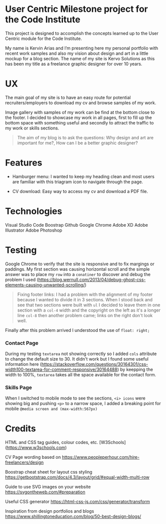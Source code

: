 User Centric Milestone project for the Code Institute
============================

This project is designed to accomplish the concepts learned up to the User Centric module for the Code Institute.

My name is Kervin Arias and I’m presenting here my personal portfolio with recent work samples and also my vision about design and art in a little mockup for a blog section. The name of my site is Kervo Solutions as this has been my title as a freelance graphic designer for over 10 years.

UX
============================

The main goal of my site is to have an easy route for potential recruiters/employers to download my cv and browse samples of my work.

Image gallery with samples of my work can be find at the bottom close to the footer. I decided to showcase my work in all pages, first to fill up the bottom space with something useful and secondly to attract the traffic to my work or skills sections.

> The aim of my blog is to ask the questions: Why design and art are important for me?, How can I be a better graphic designer?

Features
==========

* Hamburger menu: I wanted to keep my heading clean and most users are familiar with this triagram icon to navigate through the page.

* CV download: Easy way to access my cv and download a PDF file.


Technologies
=============================

Visual Studio Code
Boostrap
Github
Google Chrome
Adobe XD
Adobe Illustrator
Adobe Photoshop

Testing
===========

Google Chrome to verify that the site is responsive and to fix margings or paddings. My first section was causing horizontal scroll and the simple answer was to place my `row` into a `conatiner` to discover and debug the problem I used (https://blog.wernull.com/2013/04/debug-ghost-css-elements-causing-unwanted-scrolling/)

>Fixing footer links: I had a problem with the alignment of my footer because I wanted to divide it in 3 sections. When I stood back and see that two sections were built with `ul` I decided to leave them in one section with a `col-4` width and the copyright on the left as it's a longer line `col-8` then another problem came; links on the right don't look well.

Finally after this problem arrived I understood the use of `float: right;`

### Contact Page

During my testing `textarea` not showing correctly so I added `cols` attribute to change the default size to 30. It didn't work but I found some useful information here (https://stackoverflow.com/questions/30164301/css-width100-textarea-for-comment-responsive/30164488) by keepping the width to 100%, `textarea` takes all the space available for the contact form.

### Skills Page

When I switched to mobile mode to see the sections, `<i> icons` were showing big and pushing `<p>` to a narrow space, I added a breaking point for mobile ```@media screen and (max-width:567px)``` 








Credits
===

HTML and CSS tag guides, colour codes, etc. [W3Schools] (https://www.w3schools.com) 


CV Page wording based on https://www.peopleperhour.com/hire-freelancers/design 

Boostrap cheat sheet for layout css styling https://getbootstrap.com/docs/4.3/layout/grid/#equal-width-multi-row

Guide to use SVG images on your website https://svgontheweb.com/#preparation

Useful CSS generator https://html-css-js.com/css/generator/transform

Inspiration from design portfolios and blogs https://www.shillingtoneducation.com/blog/50-best-design-blogs/



